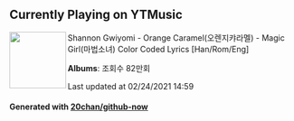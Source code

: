 ## Currently Playing on YTMusic

[<img align="left" width="100" src="https://i.ytimg.com/vi/RC0Krk-4KlE/sddefault.jpg?sqp=-oaymwEWCJADEOEBIAQqCghqEJQEGHgg6AJIWg&rs">](https://music.youtube.com/watch?v=RC0Krk-4KlE)

Shannon Gwiyomi - Orange Caramel(오렌지캬라멜) - Magic Girl(마법소녀) Color Coded Lyrics [Han/Rom/Eng]

**Albums**: 조회수 82만회

Last updated at 02/24/2021 14:59

#### Generated with [20chan/github-now](https://github.com/20chan/github-now)


<!--
**20chan/20chan** is a ✨ _special_ ✨ repository because its `README.md` (this file) appears on your GitHub profile.

Here are some ideas to get you started:

- 🔭 I’m currently working on ...
- 🌱 I’m currently learning ...
- 👯 I’m looking to collaborate on ...
- 🤔 I’m looking for help with ...
- 💬 Ask me about ...
- 📫 How to reach me: ...
- 😄 Pronouns: ...
- ⚡ Fun fact: ...
-->
